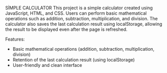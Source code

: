 SİMPLE CALCULATOR
This project is a simple calculator created using JavaScript, HTML, and CSS. Users can perform basic mathematical operations such as addition, subtraction, multiplication, and division. The calculator also saves the last calculation result using localStorage, allowing the result to be displayed even after the page is refreshed.

Features:
- Basic mathematical operations (addition, subtraction, multiplication, division)
- Retention of the last calculation result (using localStorage)
- User-friendly and clean interface
